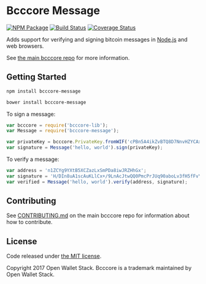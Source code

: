 Bcccore Message
=======

[![NPM Package](https://img.shields.io/npm/v/bcccore-message.svg?style=flat-square)](https://www.npmjs.org/package/bcccore-message)
[![Build Status](https://img.shields.io/travis/owstack/bcccore-message.svg?branch=master&style=flat-square)](https://travis-ci.org/owstack/bcccore-message)
[![Coverage Status](https://img.shields.io/coveralls/owstack/bcccore-message.svg?style=flat-square)](https://coveralls.io/r/owstack/bcccore-message?branch=master)

Adds support for verifying and signing bitcoin messages in [Node.js](http://nodejs.org/) and web browsers.

See [the main bcccore repo](https://github.com/owstack/bcccore) for more information.

## Getting Started

```sh
npm install bcccore-message
```

```sh
bower install bcccore-message
```

To sign a message:

```javascript
var bcccore = require('bcccore-lib');
var Message = require('bcccore-message');

var privateKey = bcccore.PrivateKey.fromWIF('cPBn5A4ikZvBTQ8D7NnvHZYCAxzDZ5Z2TSGW2LkyPiLxqYaJPBW4');
var signature = Message('hello, world').sign(privateKey);
```

To verify a message:

```javascript
var address = 'n1ZCYg9YXtB5XCZazLxSmPDa8iwJRZHhGx';
var signature = 'H/DIn8uA1scAuKLlCx+/9LnAcJtwQQ0PmcPrJUq90aboLv3fH5fFvY+vmbfOSFEtGarznYli6ShPr9RXwY9UrIY=';
var verified = Message('hello, world').verify(address, signature);
```

## Contributing

See [CONTRIBUTING.md](https://github.com/owstack/bcccore/blob/master/CONTRIBUTING.md) on the main bcccore repo for information about how to contribute.

## License

Code released under [the MIT license](https://github.com/owstack/bcccore/blob/master/LICENSE).

Copyright 2017 Open Wallet Stack. Bcccore is a trademark maintained by Open Wallet Stack.

